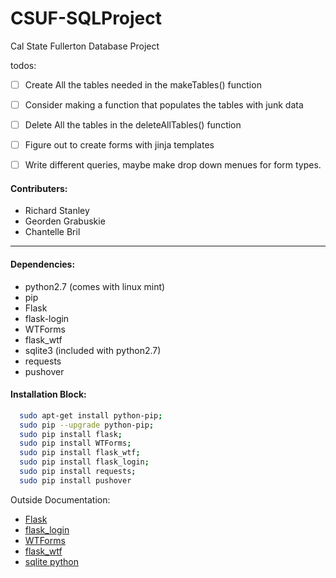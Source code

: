 # CSUF-SQLProject
Cal State Fullerton Database Project

todos:
- [ ] Create All the tables needed in the makeTables() function
- [ ] Consider making a function that populates the tables with junk data
- [ ] Delete All the tables in the deleteAllTables() function
- [ ] Figure out to create forms with jinja templates
- [ ] Write different queries, maybe make drop down menues for form types.


#### Contributers:
  * Richard Stanley
  * Georden Grabuskie
  * Chantelle Bril

-----

#### Dependencies:
  * python2.7 (comes with linux mint)
  * pip
  * Flask
  * flask-login
  * WTForms
  * flask_wtf
  * sqlite3 (included with python2.7)
  * requests
  * pushover

#### Installation Block:
  ```sh
    sudo apt-get install python-pip;
    sudo pip --upgrade python-pip;
    sudo pip install flask;
    sudo pip install WTForms;
    sudo pip install flask_wtf;
    sudo pip install flask_login;
    sudo pip install requests;
    sudo pip install pushover
  ```

Outside Documentation:
  * [Flask](http://flask.pocoo.org/docs/0.12/)
  * [flask_login](https://flask-login.readthedocs.io/en/latest/)
  * [WTForms](https://wtforms.readthedocs.io/en/stable/)
  * [flask_wtf](https://flask-wtf.readthedocs.io/en/stable/)
  * [sqlite python](https://docs.python.org/2/library/sqlite3.html)
